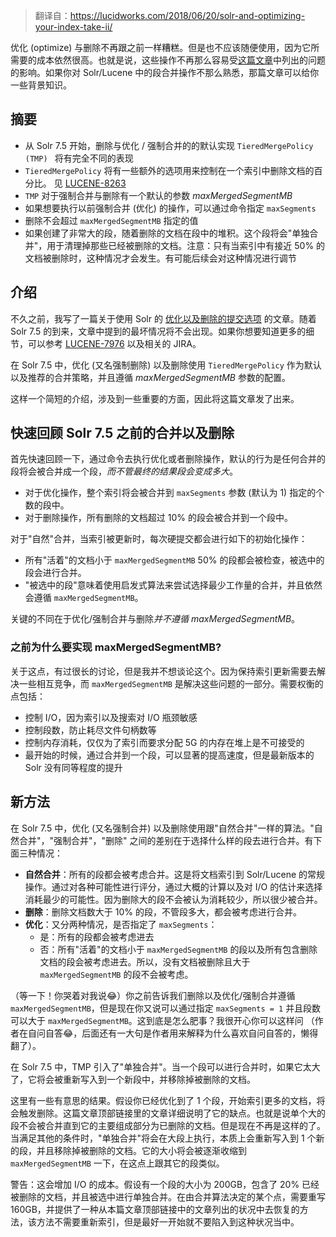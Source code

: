 >   翻译自：https://lucidworks.com/2018/06/20/solr-and-optimizing-your-index-take-ii/

优化 (optimize) 与删除不再跟之前一样糟糕。但是也不应该随便使用，因为它所需要的成本依然很高。也就是说，这些操作不再那么容易受[这篇文章](https://lucidworks.com/2017/10/13/segment-merging-deleted-documents-optimize-may-bad/)中列出的问题的影响。如果你对 Solr/Lucene 中的段合并操作不那么熟悉，那篇文章可以给你一些背景知识。

## 摘要

-   从 Solr 7.5 开始，删除与优化 / 强制合并的的默认实现 `TieredMergePolicy (TMP) ` 将有完全不同的表现
-   `TieredMergePolicy` 将有一些额外的选项用来控制在一个索引中删除文档的百分比。 见 [LUCENE-8263](https://issues.apache.org/jira/browse/LUCENE-8263)
-   `TMP` 对于强制合并与删除有一个默认的参数 *maxMergedSegmentMB* 
-   如果想要执行以前强制合并 (优化) 的操作，可以通过命令指定 `maxSegments`
-   删除不会超过 `maxMergedSegmentMB` 指定的值
-   如果创建了非常大的段，随着删除的文档在段中的堆积。这个段将会"单独合并"，用于清理掉那些已经被删除的文档。注意：只有当索引中有接近 50% 的文档被删除时，这种情况才会发生。有可能后续会对这种情况进行调节

## 介绍

不久之前，我写了一篇关于使用 Solr 的 [优化以及删除的提交选项](https://lucidworks.com/2017/10/13/segment-merging-deleted-documents-optimize-may-bad/) 的文章。随着 Solr 7.5 的到来，文章中提到的最坏情况将不会出现。如果你想要知道更多的细节，可以参考 [LUCENE-7976](https://issues.apache.org/jira/browse/LUCENE-7976) 以及相关的 JIRA。

在 Solr 7.5 中，优化 (又名强制删除) 以及删除使用 `TieredMergePolicy` 作为默认以及推荐的合并策略，并且遵循 *maxMergedSegmentMB* 参数的配置。

这样一个简短的介绍，涉及到一些重要的方面，因此将这篇文章发了出来。

## 快速回顾 Solr 7.5 之前的合并以及删除

首先快速回顾一下，通过命令去执行优化或者删除操作，默认的行为是任何合并的段将会被合并成一个段，*而不管最终的结果段会变成多大*。

-   对于优化操作，整个索引将会被合并到 `maxSegments` 参数 (默认为 1) 指定的个数的段中。
-   对于删除操作，所有删除的文档超过 10% 的段会被合并到一个段中。

对于"自然"合并，当索引被更新时，每次硬提交都会进行如下的初始化操作：

-   所有"活着"的文档小于 `maxMergedSegmentMB` 50% 的段都会被检查，被选中的段会进行合并。
-   "被选中的段"意味着使用启发式算法来尝试选择最少工作量的合并，并且依然会遵循 `maxMergedSegmentMB`。

关键的不同在于优化/强制合并与删除*并不遵循 maxMergedSegmentMB*。

### 之前为什么要实现 maxMergedSegmentMB?

关于这点，有过很长的讨论，但是我并不想谈论这个。因为保持索引更新需要去解决一些相互竞争，而 `maxMergedSegmentMB` 是解决这些问题的一部分。需要权衡的点包括：

-   控制 I/O，因为索引以及搜索对 I/O 瓶颈敏感
-   控制段数，防止耗尽文件句柄数等
-   控制内存消耗，仅仅为了索引而要求分配 5G 的内存在堆上是不可接受的
-   最开始的时候，通过合并到一个段，可以显著的提高速度，但是最新版本的 Solr 没有同等程度的提升

## 新方法

在 Solr 7.5 中，优化 (又名强制合并) 以及删除使用跟"自然合并"一样的算法。"自然合并"，"强制合并"，"删除" 之间的差别在于选择什么样的段去进行合并。有下面三种情况：

-   **自然合并**：所有的段都会被考虑合并。这是将文档索引到 Solr/Lucene 的常规操作。通过对各种可能性进行评分，通过大概的计算以及对 I/O 的估计来选择消耗最少的可能性。因为删除大的段不会被认为消耗较少，所以很少被合并。
-   **删除**：删除文档数大于 10% 的段，不管段多大，都会被考虑进行合并。
-   **优化**：又分两种情况，是否指定了 `maxSegments`：
    -   是：所有的段都会被考虑进去
    -   否：所有"活着"的文档小于 `maxMergedSegmentMB` 的段以及所有包含删除文档的段会被考虑进去。所以，没有文档被删除且大于 `maxMergedSegmentMB` 的段不会被考虑。

（等一下！你哭着对我说😂）你之前告诉我们删除以及优化/强制合并遵循 `maxMergedSegmentMB`，但是现在你又说可以通过指定 `maxSegments = 1` 并且段数可以大于 `maxMergedSegmentMB`。这到底是怎么肥事？我很开心你可以这样问 （作者在自问自答😂，后面还有一大句是作者用来解释为什么喜欢自问自答的，懒得翻了）。

在 Solr 7.5 中，TMP 引入了"单独合并"。当一个段可以进行合并时，如果它太大了，它将会被重新写入到一个新段中，并移除掉被删除的文档。

这里有一些有意思的结果。假设你已经优化到了 1 个段，开始索引更多的文档，将会触发删除。这篇文章顶部链接里的文章详细说明了它的缺点。也就是说单个大的段不会被合并直到它的主要组成部分为已删除的文档。但是现在不再是这样的了。当满足其他的条件时，"单独合并"将会在大段上执行，本质上会重新写入到 1 个新的段，并且移除掉被删除的文档。它的大小将会被逐渐收缩到 `maxMergedSegmentMB` 一下，在这点上跟其它的段类似。

警告：这会增加 I/O 的成本。假设有一个段的大小为 200GB，包含了 20% 已经被删除的文档，并且被选中进行单独合并。在由合并算法决定的某个点，需要重写 160GB，并提供了一种从本篇文章顶部链接中的文章列出的状况中去恢复的方法，该方法不需要重新索引，但是最好一开始就不要陷入到这种状况当中。

